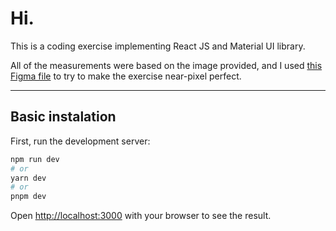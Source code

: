 # Hi.

This is a coding exercise implementing React JS and Material UI library.

All of the measurements were based on the image provided, and I used [this Figma file](https://www.figma.com/file/LFx7tsY4z90v6esMr7YWR0/Exercise-measures?type=design&node-id=103%3A4&t=c3xo5GWX8adl19Lo-1) to try to make the exercise near-pixel perfect.

---

## Basic instalation

First, run the development server:

```bash
npm run dev
# or
yarn dev
# or
pnpm dev
```

Open [http://localhost:3000](http://localhost:3000) with your browser to see the result.
